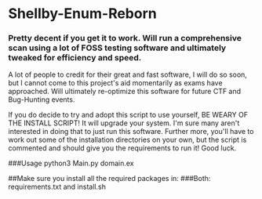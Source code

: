 # Shellby-Enum-Reborn
### Pretty decent if you get it to work. Will run a comprehensive scan using a lot of FOSS testing software and ultimately tweaked for efficiency and speed.

A lot of people to credit for their great and fast software, I will do so soon, but I cannot come to this project's aid momentarily as exams have approached. Will ultimately re-optimize this software for future CTF and Bug-Hunting events. 

If you do decide to try and adopt this script to use yourself, BE WEARY OF THE INSTALL SCRIPT! It will upgrade your system. I'm sure many aren't interested in doing that to just run this software. Further more, you'll have to work out some of the installation directories on your own, but the script is commented and should give you the requirements to run it! Good luck.

###Usage
python3 Main.py domain.ex

##Make sure you install all the required packages in:
###Both: requirements.txt and install.sh
